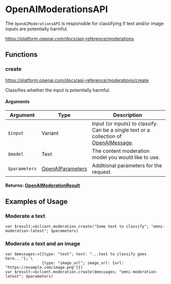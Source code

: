 # OpenAIModerationsAPI

The `OpenAIModerationsAPI` is responsible for classifying if text and/or image inputs are potentially harmful.
 
 https://platform.openai.com/docs/api-reference/moderations

## Functions

### create

https://platform.openai.com/docs/api-reference/moderations/create

Classifies whether the input is potentially harmful. 

#### Arguments

| Argument      | Type                     | Description                                                   |
|---------------|--------------------------|---------------------------------------------------------------|
| `$input`      | Variant                  | Input (or inputs) to classify. Can be a single text or a collection of [OpenAIMessage](OpenAIMessage). |
| `$model`      | Text                     | The content moderation model you would like to use.           |
| `$parameters` | [OpenAIParameters](OpenAIParameters.md)     | Additional parameters for the request.     |

#### Returns: [OpenAIModerationResult](OpenAIModerationResult.md)

## Examples of Usage

### Moderate a text

```4d
var $result:=$client.moderation.create("Some text to classify"; "omni-moderation-latest"; $parameters)
```

### Moderate a text and an image

```4d
var $messages:=[{type: "text"; text: "...text to classify goes here..."}; \
                {type: "image_url"; image_url: {url: "https://example.com/image.png"}}]
var $result:=$client.moderation.create($messages; "omni-moderation-latest"; $parameters)
```